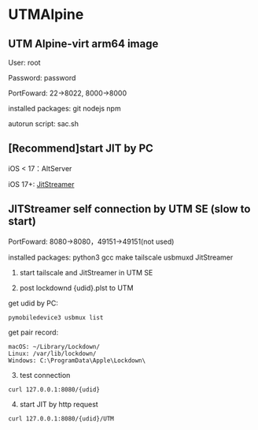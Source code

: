 # UTMAlpine
## UTM Alpine-virt arm64 image
User: root

Password: password

PortFoward: 22->8022, 8000->8000

installed packages: git nodejs npm

autorun script: sac.sh

## [Recommend]start JIT by PC
iOS < 17：AltServer

iOS 17+: [JitStreamer](https://github.com/jawshoeadan/JitStreamer)

## JITStreamer self connection by UTM SE (slow to start)
PortFoward: 8080->8080，49151->49151(not used)

installed packages: python3 gcc make tailscale usbmuxd JitStreamer

1. start tailscale and JitStreamer in UTM SE
   
2. post lockdownd {udid}.plst to UTM
   
get udid by PC:
```
pymobiledevice3 usbmux list
```

get pair record:
```
macOS: ~/Library/Lockdown/
Linux: /var/lib/lockdown/
Windows: C:\ProgramData\Apple\Lockdown\
```

3. test connection
```
curl 127.0.0.1:8080/{udid}
```

4. start JIT by http request
```
curl 127.0.0.1:8080/{udid}/UTM
```
